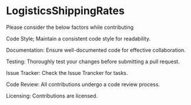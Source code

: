 # LogisticsShippingRates
Please consider the below factors while contributing

Code Style;
Maintain a consistent code style for readability.

Documentation:
Ensure well-documented code for effective collaboration.

Testing:
Thoroughly test your changes before submitting a pull request.

Issue Tracker:
Check the Issue Trancker for tasks.

Code Review:
All contributions undergo a code review process.

Licensing:
Contributions are licensed.
